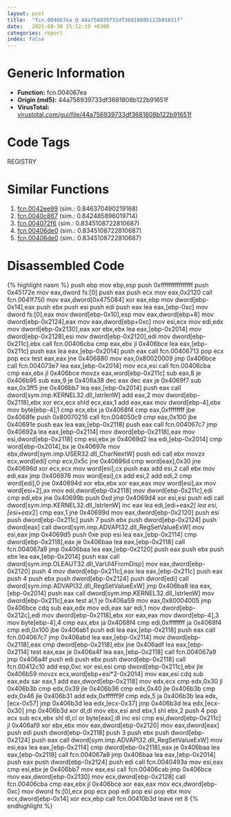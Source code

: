 ```yaml
---
layout: post
title:  "fcn.004067ea @ 44a756939733df3681808b122b91651f"
date:   2021-08-30 15:52:19 +0300
categories: report
index: false
---
```


# Generic Information
- **Function:** fcn.004067ea
- **Origin (md5):** 44a756939733df3681808b122b91651f
- **VirusTotal:** [virustotal.com/gui/file/44a756939733df3681808b122b91651f][virustotal_ref]

# Code Tags
<span class="tag" id="REGISTRY">REGISTRY</span>


# Similar Functions

1. [fcn.0042ee99][similar_1_ref] (sim.: 0.846370490219168)
2. [fcn.0040c867][similar_2_ref] (sim.: 0.842485896019714)
3. [fcn.004072f6][similar_3_ref] (sim.: 0.8345108722810687)
4. [fcn.00406de0][similar_4_ref] (sim.: 0.8345108722810687)
5. [fcn.00406de0][similar_5_ref] (sim.: 0.8345108722810687)


# Disassembled Code

{% highlight nasm %}
push ebp
mov ebp,esp
push 0xffffffffffffffff
push 0x45172e
mov eax,dword fs:[0]
push eax
push ecx
mov eax,0x2120
call fcn.0041f750
mov eax,dword[0x475084]
xor eax,ebp
mov dword[ebp-0x14],eax
push ebx
push esi
push edi
push eax
lea eax,[ebp-0xc]
mov dword fs:[0],eax
mov dword[ebp-0x10],esp
mov eax,dword[ebp+8]
mov dword[ebp-0x2124],eax
mov eax,dword[ebp+0xc]
mov esi,ecx
mov edi,edx
mov dword[ebp-0x2130],eax
xor ebx,ebx
lea eax,[ebp-0x2014]
mov dword[ebp-0x2128],esi
mov dword[ebp-0x2120],edi
mov dword[ebp-0x211c],ebx
call fcn.00406cba
cmp eax,ebx
jl 0x406bce
lea eax,[ebp-0x211c]
push eax
lea eax,[ebp-0x2014]
push eax
call fcn.00406713
pop ecx
pop ecx
test eax,eax
jne 0x406880
mov eax,0x80020009
jmp 0x406bce
call fcn.004073e7
lea eax,[ebp-0x2014]
mov ecx,esi
call fcn.00406cba
cmp eax,ebx
jl 0x406bce
movzx eax,word[ebp-0x211c]
sub eax,8
je 0x406b95
sub eax,9
je 0x406a38
dec eax
dec eax
je 0x4069f7
sub eax,0x3ff5
jne 0x406bb7
lea eax,[ebp-0x2014]
push eax
call dword[sym.imp.KERNEL32.dll_lstrlenW]
add eax,2
mov dword[ebp-0x2118],ebx
xor ecx,ecx
shld ecx,eax,1
add eax,eax
mov dword[ebp-4],ebx
mov byte[ebp-4],1
cmp ecx,ebx
ja 0x4068f4
cmp eax,0xffffffff
jbe 0x4068fe
push 0x80070216
call fcn.004050c9
cmp eax,0x100
jbe 0x40691e
push eax
lea eax,[ebp-0x2118]
push eax
call fcn.004067c7
jmp 0x40692a
lea eax,[ebp-0x2114]
mov dword[ebp-0x2118],eax
mov esi,dword[ebp-0x2118]
cmp esi,ebx
je 0x4069d2
lea edi,[ebp-0x2014]
cmp word[ebp-0x2014],bx
je 0x40697e
mov ebx,dword[sym.imp.USER32.dll_CharNextW]
push edi
call ebx
movzx ecx,word[edi]
cmp ecx,0x5c
jne 0x40696d
cmp word[eax],0x30
jne 0x40696d
xor ecx,ecx
mov word[esi],cx
push eax
add esi,2
call ebx
mov edi,eax
jmp 0x406976
mov word[esi],cx
add esi,2
add edi,2
cmp word[edi],0
jne 0x40694d
xor ebx,ebx
xor eax,eax
mov word[esi],ax
mov word[esi+2],ax
mov edi,dword[ebp-0x2118]
mov dword[ebp-0x211c],edi
cmp edi,ebx
jne 0x40699b
push 0xd
jmp 0x4069d4
xor esi,esi
push edi
call dword[sym.imp.KERNEL32.dll_lstrlenW]
inc eax
lea edi,[edi+eax*2]
lea esi,[esi+eax*2]
cmp eax,1
jne 0x40699d
mov eax,dword[ebp-0x2120]
push esi
push dword[ebp-0x211c]
push 7
push ebx
push dword[ebp-0x2124]
push dword[eax]
call dword[sym.imp.ADVAPI32.dll_RegSetValueExW]
mov esi,eax
jmp 0x4069d5
push 0xe
pop esi
lea eax,[ebp-0x2114]
cmp dword[ebp-0x2118],eax
je 0x406baa
lea eax,[ebp-0x2118]
call fcn.004067a9
jmp 0x406baa
lea eax,[ebp-0x2120]
push eax
push ebx
push ebx
lea eax,[ebp-0x2014]
push eax
call dword[sym.imp.OLEAUT32.dll_VarUI4FromDisp]
mov eax,dword[ebp-0x2120]
push 4
mov dword[ebp-0x211c],eax
lea eax,[ebp-0x211c]
push eax
push 4
push ebx
push dword[ebp-0x2124]
push dword[edi]
call dword[sym.imp.ADVAPI32.dll_RegSetValueExW]
jmp 0x406ba8
lea eax,[ebp-0x2014]
push eax
call dword[sym.imp.KERNEL32.dll_lstrlenW]
mov dword[ebp-0x211c],eax
test al,1
je 0x406a59
mov eax,0x80004005
jmp 0x406bce
cdq
sub eax,edx
mov edi,eax
sar edi,1
mov dword[ebp-0x212c],edi
mov dword[ebp-0x2118],ebx
xor eax,eax
mov dword[ebp-4],3
mov byte[ebp-4],4
cmp eax,ebx
ja 0x4068f4
cmp edi,0xffffffff
ja 0x4068f4
cmp edi,0x100
jbe 0x406ab1
push edi
lea eax,[ebp-0x2118]
push eax
call fcn.004067c7
jmp 0x406abd
lea eax,[ebp-0x2114]
mov dword[ebp-0x2118],eax
cmp dword[ebp-0x2118],ebx
jne 0x406adf
lea eax,[ebp-0x2114]
test eax,eax
je 0x406a4f
lea eax,[ebp-0x2118]
call fcn.004067a9
jmp 0x406a4f
push edi
push ebx
push dword[ebp-0x2118]
call fcn.00412c10
add esp,0xc
xor esi,esi
cmp dword[ebp-0x211c],ebx
jle 0x406b59
movzx ecx,word[ebp+esi*2-0x2014]
mov eax,esi
cdq
sub eax,edx
sar eax,1
add eax,dword[ebp-0x2118]
mov edx,ecx
cmp edx,0x30
jl 0x406b3b
cmp edx,0x39
jle 0x406b36
cmp edx,0x40
jle 0x406b3b
cmp edx,0x46
jle 0x406b31
add edx,0xffffff9f
cmp edx,5
ja 0x406b3b
lea edx,[ecx-0x57]
jmp 0x406b3d
lea edx,[ecx-0x37]
jmp 0x406b3d
lea edx,[ecx-0x30]
jmp 0x406b3d
xor dl,dl
mov ebx,esi
and ebx,1
shl ebx,2
push 4
pop ecx
sub ecx,ebx
shl dl,cl
or byte[eax],dl
inc esi
cmp esi,dword[ebp-0x211c]
jl 0x406af9
xor ebx,ebx
mov eax,dword[ebp-0x2120]
mov eax,dword[eax]
push edi
push dword[ebp-0x2118]
push 3
push ebx
push dword[ebp-0x2124]
push eax
call dword[sym.imp.ADVAPI32.dll_RegSetValueExW]
mov esi,eax
lea eax,[ebp-0x2114]
cmp dword[ebp-0x2118],eax
je 0x406baa
lea eax,[ebp-0x2118]
call fcn.004067a9
jmp 0x406baa
lea eax,[ebp-0x2014]
push eax
push dword[ebp-0x2124]
push edi
call fcn.0040493a
mov esi,eax
cmp esi,ebx
je 0x406bb7
mov eax,esi
call fcn.00406cab
jmp 0x406bce
mov eax,dword[ebp-0x2130]
mov ecx,dword[ebp-0x2128]
call fcn.00406cba
cmp eax,ebx
jl 0x406bce
xor eax,eax
mov ecx,dword[ebp-0xc]
mov dword fs:[0],ecx
pop ecx
pop edi
pop esi
pop ebx
mov ecx,dword[ebp-0x14]
xor ecx,ebp
call fcn.00410b3d
leave
ret 8
{% endhighlight %}


[similar_1_ref]: /report/fcn.0042ee99@f5b8476c36459986b226c45654aeb016
[similar_2_ref]: /report/fcn.0040c867@418e0921f3a9bd4f5bc0dcc59623b5a1
[similar_3_ref]: /report/fcn.004072f6@505be53c36227b94e2fcc406f247f6e5
[similar_4_ref]: /report/fcn.00406de0@9571c7458fae91969aaed3955e433f49
[similar_5_ref]: /report/fcn.00406de0@3aa98225e51cbcae2d334c8b6b4ed9fd
[virustotal_ref]: https://www.virustotal.com/gui/file/44a756939733df3681808b122b91651f